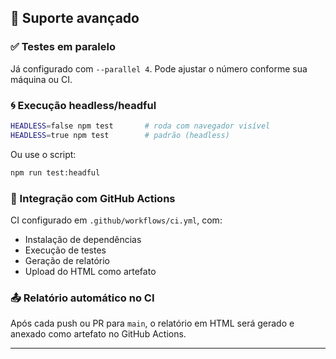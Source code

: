 ## 🧠 Suporte avançado

### ✅ Testes em paralelo
Já configurado com `--parallel 4`. Pode ajustar o número conforme sua máquina ou CI.

### 🌀 Execução headless/headful
```bash
HEADLESS=false npm test       # roda com navegador visível
HEADLESS=true npm test        # padrão (headless)
```
Ou use o script:
```bash
npm run test:headful
```

### 🧬 Integração com GitHub Actions
CI configurado em `.github/workflows/ci.yml`, com:
- Instalação de dependências
- Execução de testes
- Geração de relatório
- Upload do HTML como artefato

### 📤 Relatório automático no CI
Após cada push ou PR para `main`, o relatório em HTML será gerado e anexado como artefato no GitHub Actions.

---